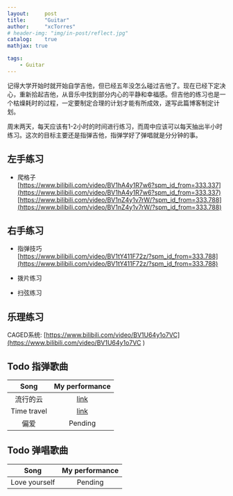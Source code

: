 ```yaml
---
layout:     post
title:      "Guitar"
author:     "xcTorres"
# header-img: "img/in-post/reflect.jpg"
catalog:    true
mathjax: true

tags:
    - Guitar
---  
```


记得大学开始时就开始自学吉他，但已经五年没怎么碰过吉他了。现在已经下定决心，重新拾起吉他，从音乐中找到部分内心的平静和幸福感。但吉他的练习也是一个枯燥耗时的过程，一定要制定合理的计划才能有所成效，遂写此篇博客制定计划。    

周末两天，每天应该有1-2小时的时间进行练习，而周中应该可以每天抽出半小时练习。这次的目标主要还是指弹吉他，指弹学好了弹唱就是分分钟的事。  

## 左手练习
- 爬格子  
[https://www.bilibili.com/video/BV1hA4y1R7w6?spm_id_from=333.337](https://www.bilibili.com/video/BV1hA4y1R7w6?spm_id_from=333.337)  
[https://www.bilibili.com/video/BV1nZ4y1v7rW/?spm_id_from=333.788](https://www.bilibili.com/video/BV1nZ4y1v7rW/?spm_id_from=333.788)


## 右手练习  
- 指弹技巧  
[https://www.bilibili.com/video/BV1tY411F72z/?spm_id_from=333.788](https://www.bilibili.com/video/BV1tY411F72z/?spm_id_from=333.788)

- 拨片练习


- 扫弦练习


## 乐理练习  
CAGED系统: [https://www.bilibili.com/video/BV1U64y1o7VC](https://www.bilibili.com/video/BV1U64y1o7VC )  



## Todo 指弹歌曲

|  Song    |  My performance |  
|:--------:|    :------:     |  
| 流行的云  |   [link](https://www.bilibili.com/video/BV1L8411j7zV/?vd_source=885072747156d73817fc60cd40a9d16d) |  
| Time travel  |  [link](https://www.bilibili.com/video/BV1K24y1y7YS/?vd_source=885072747156d73817fc60cd40a9d16d) |    
| 偏爱  |  Pending | 


## Todo 弹唱歌曲

|  Song    |  My performance |  
|:--------:|    :------:     |  
| Love yourself  |   Pending |  








